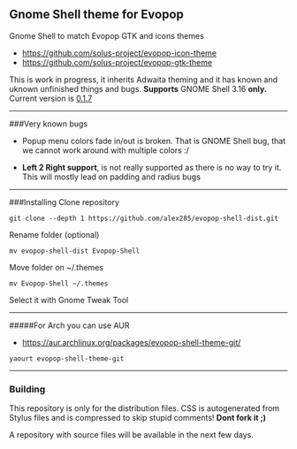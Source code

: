 ## Gnome Shell theme for Evopop

Gnome Shell to match Evopop GTK and icons themes

* https://github.com/solus-project/evopop-icon-theme
* https://github.com/solus-project/evopop-gtk-theme

This is work in progress, it inherits Adwaita theming and it has known and uknown unfinished things and bugs. **Supports** GNOME Shell 3.16 **only.**
Current version is [0.1.7](https://github.com/alex285/evopop-shell-dist/wiki/Whats-New)

---

###Very known bugs

- Popup menu colors fade in/out is broken. That is GNOME Shell bug, that we cannot work around
with multiple colors :/

- **Left 2 Right support**, is not really supported as there is no way to try it. This will mostly lead
on padding and radius bugs

---
###Installing
Clone repository

```
git clone --depth 1 https://github.com/alex285/evopop-shell-dist.git
```

Rename folder (optional)

```
mv evopop-shell-dist Evopop-Shell
```

Move folder on ~/.themes

```
mv Evopop-Shell ~/.themes
```

Select it with Gnome Tweak Tool

___
#####For Arch you can use AUR

* https://aur.archlinux.org/packages/evopop-shell-theme-git/

```
yaourt evopop-shell-theme-git
```

---
### Building
This repository is only for the distribution files. CSS is autogenerated from Stylus files and is compressed to skip stupid comments! **Dont fork it ;)**

A repository with source files will be available in the next few days.
